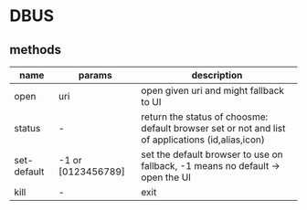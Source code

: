 # DBUS

## methods

| name        | params             | description                                                                                       |
| ----------- | ------------------ | ------------------------------------------------------------------------------------------------- |
| open        | uri                | open given uri and might fallback to UI                                                           |
| status      | -                  | return the status of choosme: default browser set or not and list of applications (id,alias,icon) |
| set-default | -1 or [0123456789] | set the default browser to use on fallback, -1 means no default -> open the UI                    |
| kill        | -                  | exit                                                                                              |
